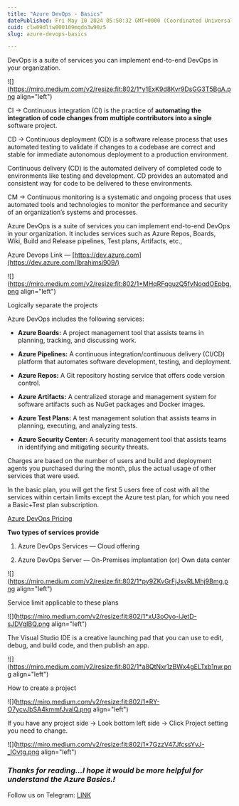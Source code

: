 ```yaml
---
title: "Azure DevOps - Basics"
datePublished: Fri May 10 2024 05:50:32 GMT+0000 (Coordinated Universal Time)
cuid: clw09dltw000109mqdo3w90z5
slug: azure-devops-basics

---
```



DevOps is a suite of services you can implement end-to-end DevOps in your organization.

![](https://miro.medium.com/v2/resize:fit:802/1*y1ExK9d8Kvr9DsGG3T5BgA.png align="left")

CI → Continuous integration (CI) is the practice of **automating the integration of code changes from multiple contributors into a single** software project.

CD → Continuous deployment (CD) is a software release process that uses automated testing to validate if changes to a codebase are correct and stable for immediate autonomous deployment to a production environment.

Continuous delivery (CD) is the automated delivery of completed code to environments like testing and development. CD provides an automated and consistent way for code to be delivered to these environments.

CM → Continuous monitoring is a systematic and ongoing process that uses automated tools and technologies to monitor the performance and security of an organization’s systems and processes.

Azure DevOps is a suite of services you can implement end-to-end DevOps in your organization. It includes services such as Azure Repos, Boards, Wiki, Build and Release pipelines, Test plans, Artifacts, etc.,

Azure Devops Link — [https://dev.azure.com](https://dev.azure.com/Ibrahimsi909/)

![](https://miro.medium.com/v2/resize:fit:802/1*MHqRFqguzQ5fvNoqdOEpbg.png align="left")

Logically separate the projects

Azure DevOps includes the following services:

* **Azure Boards:** A project management tool that assists teams in planning, tracking, and discussing work.
    
* **Azure Pipelines:** A continuous integration/continuous delivery (CI/CD) platform that automates software development, testing, and deployment.
    
* **Azure Repos:** A Git repository hosting service that offers code version control.
    
* **Azure Artifacts:** A centralized storage and management system for software artifacts such as NuGet packages and Docker images.
    
* **Azure Test Plans:** A test management solution that assists teams in planning, executing, and analyzing tests.
    
* **Azure Security Center:** A security management tool that assists teams in identifying and mitigating security threats.
    

Charges are based on the number of users and build and deployment agents you purchased during the month, plus the actual usage of other services that were used.

In the basic plan, you will get the first 5 users free of cost with all the services within certain limits except the Azure test plan, for which you need a Basic+Test plan subscription.

[Azure DevOps Pricing](https://azure.microsoft.com/en-in/pricing/details/devops/azure-devops-services/)

**Two types of services provide**

1. Azure DevOps Services — Cloud offering
    
2. Azure DevOps Server — On-Premises implantation (or) Own data center
    

![](https://miro.medium.com/v2/resize:fit:802/1*py9ZKvGrFjJsvRLMhj9Bmg.png align="left")

Service limit applicable to these plans

![](https://miro.medium.com/v2/resize:fit:802/1*xU3oOyo-iJetD-sJDVgIBQ.png align="left")

The Visual Studio IDE is a creative launching pad that you can use to edit, debug, and build code, and then publish an app.

![](https://miro.medium.com/v2/resize:fit:802/1*a8QtNxr1zBWx4gELTxb1nw.png align="left")

How to create a project

![](https://miro.medium.com/v2/resize:fit:802/1*RY-O7ycvJbSA4kmmfJvalQ.png align="left")

If you have any project side → Look bottom left side → Click Project setting you need to change.

![](https://miro.medium.com/v2/resize:fit:802/1*7GzzV47JfcssYvJ-_lOvtg.png align="left")

### *Thanks for reading…I hope it would be more helpful for understand the Azure Basics.!*

Follow us on Telegram: [LINK](https://t.me/prodevopsguy)